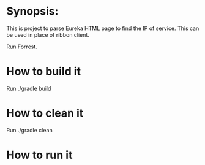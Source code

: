 # Synopsis:
This is project to parse Eureka HTML page to find the IP of service. This can be used in place of ribbon client.

Run Forrest.

# How to build it
Run ./gradle build

# How to clean it
Run ./gradle clean

# How to run it